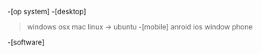 -[op system]
 -[desktop]
  >windows
  >osx mac
  >linux -> ubuntu
 -[mobile]
  >anroid
  >ios
  >window phone


-[software]


